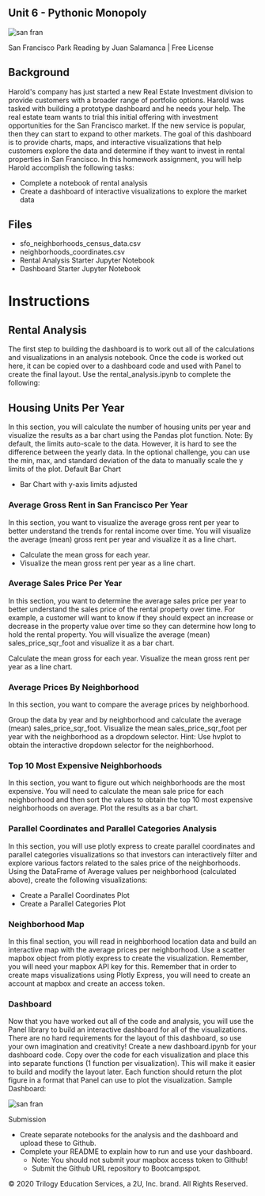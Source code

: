 ## Unit 6 - Pythonic Monopoly

![san fran](http://realtybiznews.com/wp-content/uploads/2016/09/San-Francisco-skyline-california.jpg)


San Francisco Park Reading by Juan Salamanca | Free License

## Background
Harold's company has just started a new Real Estate Investment division to provide customers with a broader range of portfolio options. Harold was tasked with building a prototype dashboard and he needs your help. The real estate team wants to trial this initial offering with investment opportunities for the San Francisco market. If the new service is popular, then they can start to expand to other markets.
The goal of this dashboard is to provide charts, maps, and interactive visualizations that help customers explore the data and determine if they want to invest in rental properties in San Francisco.
In this homework assignment, you will help Harold accomplish the following tasks:


* Complete a notebook of rental analysis
* Create a dashboard of interactive visualizations to explore the market data




## Files

* sfo_neighborhoods_census_data.csv
* neighborhoods_coordinates.csv
* Rental Analysis Starter Jupyter Notebook
* Dashboard Starter Jupyter Notebook


# Instructions

## Rental Analysis
The first step to building the dashboard is to work out all of the calculations and visualizations in an analysis notebook. Once the code is worked out here, it can be copied over to a dashboard code and used with Panel to create the final layout. Use the rental_analysis.ipynb to complete the following:

## Housing Units Per Year
In this section, you will calculate the number of housing units per year and visualize the results as a bar chart using the Pandas plot function.
Note: By default, the limits auto-scale to the data. However, it is hard to see the difference between the yearly data. In the optional challenge, you can use the min, max, and standard deviation of the data to manually scale the y limits of the plot.
Default Bar Chart

* Bar Chart with y-axis limits adjusted


### Average Gross Rent in San Francisco Per Year
In this section, you want to visualize the average gross rent per year to better understand the trends for rental income over time. You will visualize the average (mean) gross rent per year and visualize it as a line chart.

* Calculate the mean gross for each year.
* Visualize the mean gross rent per year as a line chart.

### Average Sales Price Per Year
In this section, you want to determine the average sales price per year to better understand the sales price of the rental property over time. For example, a customer will want to know if they should expect an increase or decrease in the property value over time so they can determine how long to hold the rental property. You will visualize the average (mean) sales_price_sqr_foot and visualize it as a bar chart.

Calculate the mean gross for each year.
Visualize the mean gross rent per year as a line chart.

### Average Prices By Neighborhood
In this section, you want to compare the average prices by neighborhood.

Group the data by year and by neighborhood and calculate the average (mean) sales_price_sqr_foot.
Visualize the mean sales_price_sqr_foot per year with the neighborhood as a dropdown selector. Hint: Use hvplot to obtain the interactive dropdown selector for the neighborhood.



### Top 10 Most Expensive Neighborhoods
In this section, you want to figure out which neighborhoods are the most expensive. You will need to calculate the mean sale price for each neighborhood and then sort the values to obtain the top 10 most expensive neighborhoods on average. Plot the results as a bar chart.


### Parallel Coordinates and Parallel Categories Analysis
In this section, you will use plotly express to create parallel coordinates and parallel categories visualizations so that investors can interactively filter and explore various factors related to the sales price of the neighborhoods.
Using the DataFrame of Average values per neighborhood (calculated above), create the following visualizations:

* Create a Parallel Coordinates Plot
* Create a Parallel Categories Plot

### Neighborhood Map
In this final section, you will read in neighborhood location data and build an interactive map with the average prices per neighborhood. Use a scatter mapbox object from plotly express to create the visualization. Remember, you will need your mapbox API key for this.
Remember that in order to create maps visualizations using Plotly Express, you will need to create an account at mapbox and create an access token.

### Dashboard
Now that you have worked out all of the code and analysis, you will use the Panel library to build an interactive dashboard for all of the visualizations. There are no hard requirements for the layout of this dashboard, so use your own imagination and creativity!
Create a new dashboard.ipynb for your dashboard code. Copy over the code for each visualization and place this into separate functions (1 function per visualization). This will make it easier to build and modify the layout later. Each function should return the plot figure in a format that Panel can use to plot the visualization.
Sample Dashboard:

![san fran](https://user-images.githubusercontent.com/70820754/98717061-cc2cb980-2349-11eb-9619-e3e5582dd719.png)

Submission
* Create separate notebooks for the analysis and the dashboard and upload these to Github.
* Complete your README to explain how to run and use your dashboard.
  * Note: You should not submit your mapbox access token to Github!
  * Submit the Github URL repository to Bootcampspot.



© 2020 Trilogy Education Services, a 2U, Inc. brand. All Rights Reserved.
